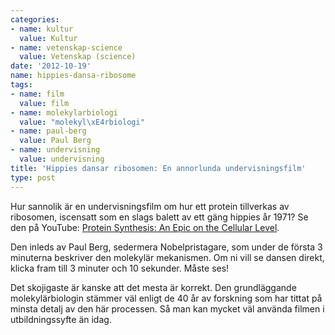 ```yaml
---
categories:
- name: kultur
  value: Kultur
- name: vetenskap-science
  value: Vetenskap (science)
date: '2012-10-19'
name: hippies-dansa-ribosome
tags:
- name: film
  value: film
- name: molekylarbiologi
  value: "molekyl\xE4rbiologi"
- name: paul-berg
  value: Paul Berg
- name: undervisning
  value: undervisning
title: 'Hippies dansar ribosomen: En annorlunda undervisningsfilm'
type: post
---
```

Hur sannolik är en undervisningsfilm om hur ett protein tillverkas av ribosomen, iscensatt som en slags balett av ett gäng hippies år 1971? Se den på YouTube: [Protein Synthesis: An Epic on the Cellular Level](http://www.youtube.com/watch?v=WTRmvnlNVw4).

Den inleds av Paul Berg, sedermera Nobelpristagare, som under de första 3 minuterna beskriver den molekylär mekanismen. Om ni vill se dansen direkt, klicka fram till 3 minuter och 10 sekunder. Måste ses!

Det skojigaste är kanske att det mesta är korrekt. Den grundläggande molekylärbiologin stämmer väl enligt de 40 år av forskning som har tittat på minsta detalj av den här processen. Så man kan mycket väl använda filmen i utbildningssyfte än idag.

